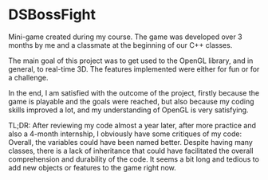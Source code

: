 # DSBossFight
Mini-game created during my course.
The game was developed over 3 months by me and a classmate at the beginning of our C++ classes.

The main goal of this project was to get used to the OpenGL library, and in general, to real-time 3D.
The features implemented were either for fun or for a challenge.

In the end, I am satisfied with the outcome of the project, firstly because the game is playable and the goals were reached, but also because my coding skills improved a lot, and my understanding of OpenGL is very satisfying.

TL;DR: After reviewing my code almost a year later, after more practice and also a 4-month internship, I obviously have some critiques of my code:
Overall, the variables could have been named better.
Despite having many classes, there is a lack of inheritance that could have facilitated the overall comprehension and durability of the code.
It seems a bit long and tedious to add new objects or features to the game right now.







